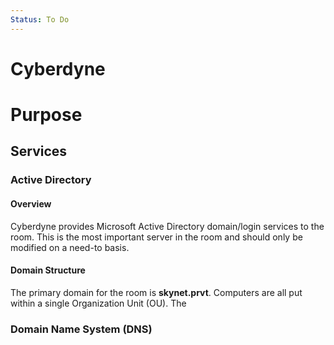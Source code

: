 ```yaml
---
Status: To Do
---
```

# Cyberdyne

# Purpose

## Services
### Active Directory
#### Overview
Cyberdyne provides Microsoft Active Directory domain/login services to the room. This is the most important server in the room and should only be modified on a need-to basis.
#### Domain Structure
The primary domain for the room is **skynet.prvt**. Computers are all put within a single Organization Unit (OU). The 
### Domain Name System (DNS)